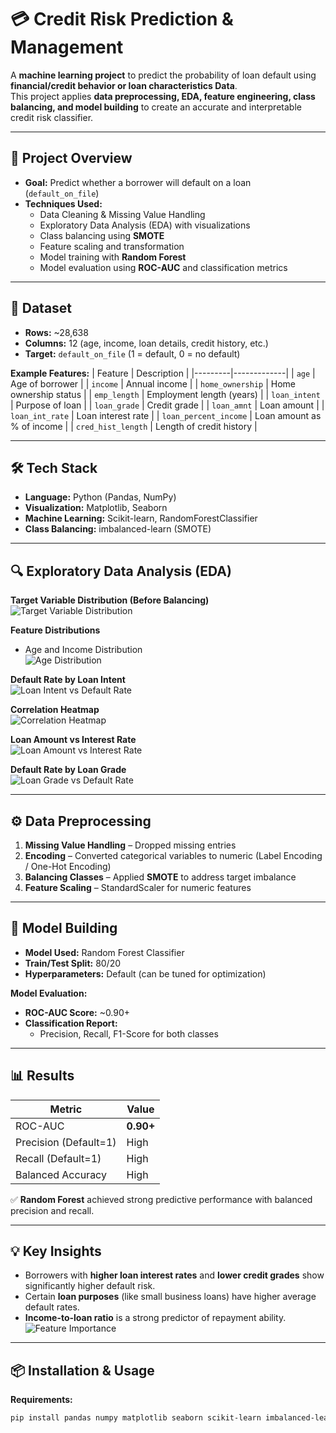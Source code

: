 # 💳 Credit Risk Prediction & Management

A **machine learning project** to predict the probability of loan default using **financial/credit behavior or loan characteristics Data**.  
This project applies **data preprocessing, EDA, feature engineering, class balancing, and model building** to create an accurate and interpretable credit risk classifier.

---

## 📌 Project Overview

- **Goal:** Predict whether a borrower will default on a loan (`default_on_file`)
- **Techniques Used:**
  - Data Cleaning & Missing Value Handling
  - Exploratory Data Analysis (EDA) with visualizations
  - Class balancing using **SMOTE**
  - Feature scaling and transformation
  - Model training with **Random Forest**
  - Model evaluation using **ROC-AUC** and classification metrics

---

## 📂 Dataset

- **Rows:** ~28,638  
- **Columns:** 12 (age, income, loan details, credit history, etc.)
- **Target:** `default_on_file` (1 = default, 0 = no default)

**Example Features:**
| Feature | Description |
|---------|-------------|
| `age` | Age of borrower |
| `income` | Annual income |
| `home_ownership` | Home ownership status |
| `emp_length` | Employment length (years) |
| `loan_intent` | Purpose of loan |
| `loan_grade` | Credit grade |
| `loan_amnt` | Loan amount |
| `loan_int_rate` | Loan interest rate |
| `loan_percent_income` | Loan amount as % of income |
| `cred_hist_length` | Length of credit history |

---

## 🛠 Tech Stack

- **Language:** Python (Pandas, NumPy)
- **Visualization:** Matplotlib, Seaborn
- **Machine Learning:** Scikit-learn, RandomForestClassifier
- **Class Balancing:** imbalanced-learn (SMOTE)

---

## 🔍 Exploratory Data Analysis (EDA)

**Target Variable Distribution (Before Balancing)**  
![Target Variable Distribution](credit_risk_images/page3_img1.png)

**Feature Distributions**  
- Age and Income Distribution  
![Age Distribution](credit_risk_images/page4_img1.png)


**Default Rate by Loan Intent**  
![Loan Intent vs Default Rate](credit_risk_images/page5_img1.png)

**Correlation Heatmap**  
![Correlation Heatmap](credit_risk_images/page6_img1.png)

**Loan Amount vs Interest Rate**  
![Loan Amount vs Interest Rate](credit_risk_images/page7_img1.png)

**Default Rate by Loan Grade**  
![Loan Grade vs Default Rate](credit_risk_images/page7_img2.png)

---

## ⚙️ Data Preprocessing

1. **Missing Value Handling** – Dropped missing entries
2. **Encoding** – Converted categorical variables to numeric (Label Encoding / One-Hot Encoding)
3. **Balancing Classes** – Applied **SMOTE** to address target imbalance
4. **Feature Scaling** – StandardScaler for numeric features

---

## 🤖 Model Building

- **Model Used:** Random Forest Classifier
- **Train/Test Split:** 80/20
- **Hyperparameters:** Default (can be tuned for optimization)

**Model Evaluation:**
- **ROC-AUC Score:** ~0.90+
- **Classification Report:**
  - Precision, Recall, F1-Score for both classes

---

## 📊 Results

| Metric | Value |
|--------|-------|
| ROC-AUC | **0.90+** |
| Precision (Default=1) | High |
| Recall (Default=1) | High |
| Balanced Accuracy | High |

✅ **Random Forest** achieved strong predictive performance with balanced precision and recall.

---

## 💡 Key Insights

- Borrowers with **higher loan interest rates** and **lower credit grades** show significantly higher default risk.
- Certain **loan purposes** (like small business loans) have higher average default rates.
- **Income-to-loan ratio** is a strong predictor of repayment ability.
![Feature Importance](credit_risk_images/download.png)
---

## 📦 Installation & Usage

**Requirements:**
```bash
pip install pandas numpy matplotlib seaborn scikit-learn imbalanced-learn
